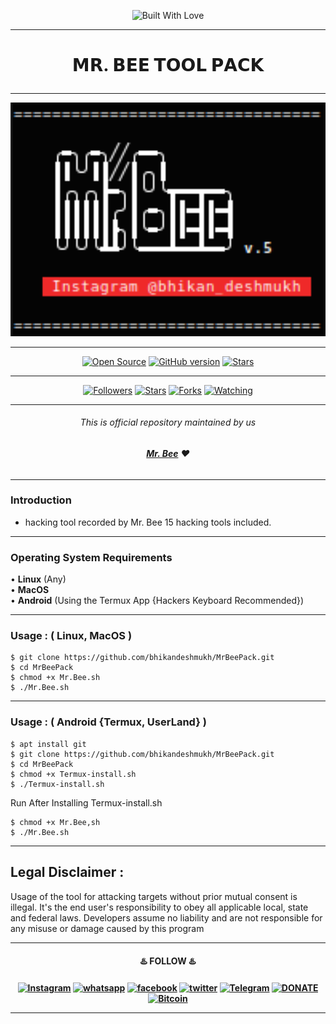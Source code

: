 <p align="center"><a><img title="Built With Love" src="https://forthebadge.com/images/badges/built-with-love.svg"> </a>

-------------------------------------------------------------------------------------

# <p align="center">𝗠𝗥. 𝗕𝗘𝗘 𝗧𝗢𝗢𝗟 𝗣𝗔𝗖𝗞</p>

-------------------------------------------------------------------------------------

<p align="center">
	<img src="res/mrbee.png" width="600px" hight="100px">
</p>

-------------------------------------------------------------------------------------

<p align="center">
<a href="https://github.com/bhikandeshmukh"><img title="Open Source" src="https://img.shields.io/badge/Open%20Source-%E2%99%A5-red" ></a>
 <a href="https://github.com/bhikandeshmukh/Termux-Keys"><img title="GitHub version" src="https://d25lcipzij17d.cloudfront.net/badge.svg?id=gh&type=6&v=5.0.0&x2=0" ></a>
 <a href="https://github.com/bhikandeshmukh"><img title="Stars" src="https://img.shields.io/github/stars/bhikandeshmukh/MrBeePack?style=social" ></a>
</p>

-------------------------------------------------------------------------------------

<p align="center">
<a href="https://github.com/bhikandeshmukh/followers"><img title="Followers" src="https://img.shields.io/github/followers/bhikandeshmukh?color=blue&style=flat-square"></a>
<a href="https://github.com/bhikandeshmukh/MrBeePack/stargazers/"><img title="Stars" src="https://img.shields.io/github/stars/bhikandeshmukh/MrBeePack?color=red&style=flat-square"></a>
<a href="https://github.com/bhikandeshmukh/MrBeePack/network/members"><img title="Forks" src="https://img.shields.io/github/forks/bhikandeshmukh/MrBeePack?color=red&style=flat-square"></a>
<a href="https://github.com/bhikandeshmukh/MrBeePack/watchers"><img title="Watching" src="https://img.shields.io/github/watchers/bhikandeshmukh/MrBeePack?label=Watchers&color=blue&style=flat-square"></a>
</p>

-------------------------------------------------------------------------------------

###### <p align="center">*This is official repository maintained by us*
###### <p align="center"> *[**Mr. Bee**](https://www.instagram.com/bhikan_deshmukh/) ❤️*

-------------------------------------------------------------------------------------

### Introduction

* hacking tool recorded by Mr. Bee
15 hacking tools included.

-------------------------------------------------------------------------------------

### Operating System Requirements
• **Linux** (Any) <br>
• **MacOS** <br>
• **Android** (Using the Termux App {Hackers Keyboard Recommended}) <br>

-------------------------------------------------------------------------------------

### Usage : ( Linux, MacOS )
```
$ git clone https://github.com/bhikandeshmukh/MrBeePack.git
$ cd MrBeePack
$ chmod +x Mr.Bee.sh
$ ./Mr.Bee.sh
```
-------------------------------------------------------------------------------------

### Usage : ( Android {Termux, UserLand} )
```
$ apt install git
$ git clone https://github.com/bhikandeshmukh/MrBeePack.git
$ cd MrBeePack
$ chmod +x Termux-install.sh
$ ./Termux-install.sh
```

Run After Installing Termux-install.sh
```
$ chmod +x Mr.Bee,sh
$ ./Mr.Bee.sh
```
-------------------------------------------------------------------------------------

## Legal Disclaimer :

Usage of the tool for attacking targets without prior mutual consent is illegal. It's the end user's responsibility to obey all applicable local, state and federal laws. Developers assume no liability and are not responsible for any misuse or damage caused by this program

-------------------------------------------------------------------------------------

<p align="center">
<h4 align="center">♨️ FOLLOW ♨️<h4 align="center">
<a href="https://www.instagram.com/bhikan_deshmukh/"><img title="Instagram" src="https://img.shields.io/badge/instagram-%23E4405F.svg?&style=for-the-badge&logo=instagram&logoColor=white"></a>
<a href="https://wa.me/918600525401"><img title="whatsapp" src="https://img.shields.io/badge/WHATSAPP-%2325D366.svg?&style=for-the-badge&logo=whatsapp&logoColor=white"></a>
<a href="https://www.facebook.com/thebhikandeshmukh"><img title="facebook" src="https://img.shields.io/badge/facebook-%231877F2.svg?&style=for-the-badge&logo=facebook&logoColor=white"></a>
<a href="https://www.twitter.com/bhikan_deshmukh/"><img title="twitter" src="https://img.shields.io/badge/twitter-%231DA1F2.svg?&style=for-the-badge&logo=twitter&logoColor=white"></a>
<a href="https://t.me/dev_aladdin"><img title="Telegram" src="https://img.shields.io/badge/Telegram-blue?style=for-the-badge&logo=Telegram"></a>
<a href="https://rzp.io/l/mrbee"><img title="DONATE" src="https://img.shields.io/badge/DONATE-yellow?style=for-the-badge&logo=google-pay"></a>
<a href="https://blockchain.com/btc/payment_request?address=3FH8UiVVKE5RkCaoaJ9Drr33Dg9L9FtsAq&amount=0.00008703&message=DONATE"><img title="Bitcoin" src="https://img.shields.io/badge/bitcoin-%23000000.svg?&style=for-the-badge&logo=bitcoin&logoColor=white"></a>
</p>  

-------------------------------------------------------------------------------------
